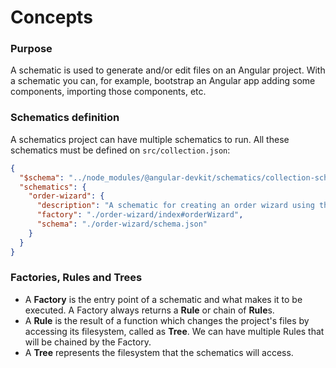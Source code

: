 # Concepts

### Purpose

A schematic is used to generate and/or edit files on an Angular project.
With a schematic you can, for example, bootstrap an Angular app adding some components, importing those components, etc.

### Schematics definition

A schematics project can have multiple schematics to run.
All these schematics must be defined on `src/collection.json`:
```json
{
  "$schema": "../node_modules/@angular-devkit/schematics/collection-schema.json",
  "schematics": {
    "order-wizard": {
      "description": "A schematic for creating an order wizard using the Angular Material Stepper component.",
      "factory": "./order-wizard/index#orderWizard",
      "schema": "./order-wizard/schema.json"
    }
  }
}
```

### Factories, Rules and Trees

* A **Factory** is the entry point of a schematic and what makes it to be executed. A Factory always returns a **Rule** or chain of **Rule**s.
* A **Rule** is the result of a function which changes the project's files by accessing its filesystem, called as **Tree**. We can have multiple Rules that will be chained by the Factory.
* A **Tree** represents the filesystem that the schematics will access.